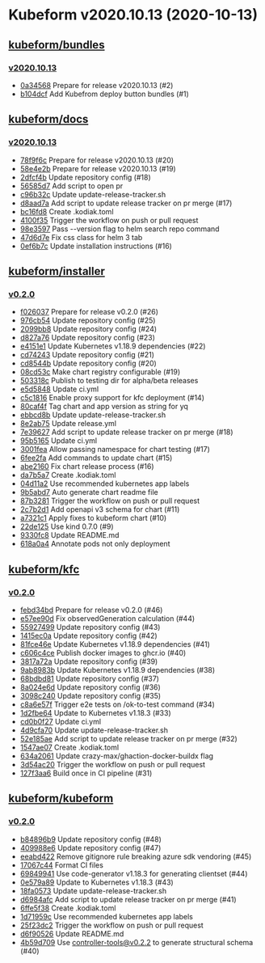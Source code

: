 # Kubeform v2020.10.13 (2020-10-13)


## [kubeform/bundles](https://github.com/kubeform/bundles)

### [v2020.10.13](https://github.com/kubeform/bundles/releases/tag/v2020.10.13)

- [0a34568](https://github.com/kubeform/bundles/commit/0a34568) Prepare for release v2020.10.13 (#2)
- [b104dcf](https://github.com/kubeform/bundles/commit/b104dcf) Add Kubefrom deploy button bundles (#1)



## [kubeform/docs](https://github.com/kubeform/docs)

### [v2020.10.13](https://github.com/kubeform/docs/releases/tag/v2020.10.13)

- [78f9f6c](https://github.com/kubeform/docs/commit/78f9f6c) Prepare for release v2020.10.13 (#20)
- [58e4e2b](https://github.com/kubeform/docs/commit/58e4e2b) Prepare for release v2020.10.13 (#19)
- [2dfcf4b](https://github.com/kubeform/docs/commit/2dfcf4b) Update repository config (#18)
- [56585d7](https://github.com/kubeform/docs/commit/56585d7) Add script to open pr
- [c96b32c](https://github.com/kubeform/docs/commit/c96b32c) Update update-release-tracker.sh
- [d8aad7a](https://github.com/kubeform/docs/commit/d8aad7a) Add script to update release tracker on pr merge (#17)
- [bc16fd8](https://github.com/kubeform/docs/commit/bc16fd8) Create .kodiak.toml
- [4100f35](https://github.com/kubeform/docs/commit/4100f35) Trigger the workflow on push or pull request
- [98e3597](https://github.com/kubeform/docs/commit/98e3597) Pass --version flag to helm search repo command
- [47d6d7e](https://github.com/kubeform/docs/commit/47d6d7e) Fix css class for helm 3 tab
- [0ef6b7c](https://github.com/kubeform/docs/commit/0ef6b7c) Update installation instructions (#16)



## [kubeform/installer](https://github.com/kubeform/installer)

### [v0.2.0](https://github.com/kubeform/installer/releases/tag/v0.2.0)

- [f026037](https://github.com/kubeform/installer/commit/f026037) Prepare for release v0.2.0 (#26)
- [976cb54](https://github.com/kubeform/installer/commit/976cb54) Update repository config (#25)
- [2099bb8](https://github.com/kubeform/installer/commit/2099bb8) Update repository config (#24)
- [d827a76](https://github.com/kubeform/installer/commit/d827a76) Update repository config (#23)
- [e4151e1](https://github.com/kubeform/installer/commit/e4151e1) Update Kubernetes v1.18.9 dependencies (#22)
- [cd74243](https://github.com/kubeform/installer/commit/cd74243) Update repository config (#21)
- [cd8544b](https://github.com/kubeform/installer/commit/cd8544b) Update repository config (#20)
- [08cd53c](https://github.com/kubeform/installer/commit/08cd53c) Make chart registry configurable (#19)
- [503318c](https://github.com/kubeform/installer/commit/503318c) Publish to testing dir for alpha/beta releases
- [e5d5848](https://github.com/kubeform/installer/commit/e5d5848) Update ci.yml
- [c5c1816](https://github.com/kubeform/installer/commit/c5c1816) Enable proxy support for kfc deployment (#14)
- [80caf4f](https://github.com/kubeform/installer/commit/80caf4f) Tag chart and app version as string for yq
- [ebbcd8b](https://github.com/kubeform/installer/commit/ebbcd8b) Update update-release-tracker.sh
- [8e2ab75](https://github.com/kubeform/installer/commit/8e2ab75) Update release.yml
- [7e39627](https://github.com/kubeform/installer/commit/7e39627) Add script to update release tracker on pr merge (#18)
- [95b5165](https://github.com/kubeform/installer/commit/95b5165) Update ci.yml
- [3001fea](https://github.com/kubeform/installer/commit/3001fea) Allow passing namespace for chart testing (#17)
- [6fee2fa](https://github.com/kubeform/installer/commit/6fee2fa) Add commands to update chart (#15)
- [abe2160](https://github.com/kubeform/installer/commit/abe2160) Fix chart release process (#16)
- [da7b5a7](https://github.com/kubeform/installer/commit/da7b5a7) Create .kodiak.toml
- [04d11a2](https://github.com/kubeform/installer/commit/04d11a2) Use recommended kubernetes app labels
- [9b5abd7](https://github.com/kubeform/installer/commit/9b5abd7) Auto generate chart readme file
- [87b3281](https://github.com/kubeform/installer/commit/87b3281) Trigger the workflow on push or pull request
- [2c7b2d1](https://github.com/kubeform/installer/commit/2c7b2d1) Add openapi v3 schema for chart (#11)
- [a7321c1](https://github.com/kubeform/installer/commit/a7321c1) Apply fixes to kubeform chart (#10)
- [22de125](https://github.com/kubeform/installer/commit/22de125) Use kind 0.7.0 (#9)
- [9330fc8](https://github.com/kubeform/installer/commit/9330fc8) Update README.md
- [618a0a4](https://github.com/kubeform/installer/commit/618a0a4) Annotate pods not only deployment



## [kubeform/kfc](https://github.com/kubeform/kfc)

### [v0.2.0](https://github.com/kubeform/kfc/releases/tag/v0.2.0)

- [febd34bd](https://github.com/kubeform/kfc/commit/febd34bd) Prepare for release v0.2.0 (#46)
- [e57ee90d](https://github.com/kubeform/kfc/commit/e57ee90d) Fix observedGeneration calculation (#44)
- [55927499](https://github.com/kubeform/kfc/commit/55927499) Update repository config (#43)
- [1415ec0a](https://github.com/kubeform/kfc/commit/1415ec0a) Update repository config (#42)
- [81fce46e](https://github.com/kubeform/kfc/commit/81fce46e) Update Kubernetes v1.18.9 dependencies (#41)
- [c606c4ce](https://github.com/kubeform/kfc/commit/c606c4ce) Publish docker images to ghcr.io (#40)
- [3817a72a](https://github.com/kubeform/kfc/commit/3817a72a) Update repository config (#39)
- [9ab8983b](https://github.com/kubeform/kfc/commit/9ab8983b) Update Kubernetes v1.18.9 dependencies (#38)
- [68bdbd81](https://github.com/kubeform/kfc/commit/68bdbd81) Update repository config (#37)
- [8a024e6d](https://github.com/kubeform/kfc/commit/8a024e6d) Update repository config (#36)
- [3098c240](https://github.com/kubeform/kfc/commit/3098c240) Update repository config (#35)
- [c8a6e57f](https://github.com/kubeform/kfc/commit/c8a6e57f) Trigger e2e tests on /ok-to-test command (#34)
- [1d2fbe64](https://github.com/kubeform/kfc/commit/1d2fbe64) Update to Kubernetes v1.18.3 (#33)
- [cd0b0f27](https://github.com/kubeform/kfc/commit/cd0b0f27) Update ci.yml
- [4d9cfa70](https://github.com/kubeform/kfc/commit/4d9cfa70) Update update-release-tracker.sh
- [52e185ae](https://github.com/kubeform/kfc/commit/52e185ae) Add script to update release tracker on pr merge (#32)
- [1547ae07](https://github.com/kubeform/kfc/commit/1547ae07) Create .kodiak.toml
- [634a2061](https://github.com/kubeform/kfc/commit/634a2061) Update crazy-max/ghaction-docker-buildx flag
- [3d54ac20](https://github.com/kubeform/kfc/commit/3d54ac20) Trigger the workflow on push or pull request
- [127f3aa6](https://github.com/kubeform/kfc/commit/127f3aa6) Build once in CI pipeline (#31)



## [kubeform/kubeform](https://github.com/kubeform/kubeform)

### [v0.2.0](https://github.com/kubeform/kubeform/releases/tag/v0.2.0)

- [b84896b9](https://github.com/kubeform/kubeform/commit/b84896b91) Update repository config (#48)
- [409988e6](https://github.com/kubeform/kubeform/commit/409988e6b) Update repository config (#47)
- [eeabd422](https://github.com/kubeform/kubeform/commit/eeabd4223) Remove gitignore rule breaking azure sdk vendoring (#45)
- [17067c44](https://github.com/kubeform/kubeform/commit/17067c444) Format CI files
- [69849941](https://github.com/kubeform/kubeform/commit/698499417) Use code-generator v1.18.3 for generating clientset (#44)
- [0e579a89](https://github.com/kubeform/kubeform/commit/0e579a89b) Update to Kubernetes v1.18.3 (#43)
- [18fa0573](https://github.com/kubeform/kubeform/commit/18fa0573b) Update update-release-tracker.sh
- [d6984afc](https://github.com/kubeform/kubeform/commit/d6984afc6) Add script to update release tracker on pr merge (#41)
- [6ffe5f38](https://github.com/kubeform/kubeform/commit/6ffe5f388) Create .kodiak.toml
- [1d71959c](https://github.com/kubeform/kubeform/commit/1d71959ca) Use recommended kubernetes app labels
- [25f23dc2](https://github.com/kubeform/kubeform/commit/25f23dc23) Trigger the workflow on push or pull request
- [d6f90526](https://github.com/kubeform/kubeform/commit/d6f90526c) Update README.md
- [4b59d709](https://github.com/kubeform/kubeform/commit/4b59d7092) Use controller-tools@v0.2.2 to generate structural schema (#40)



